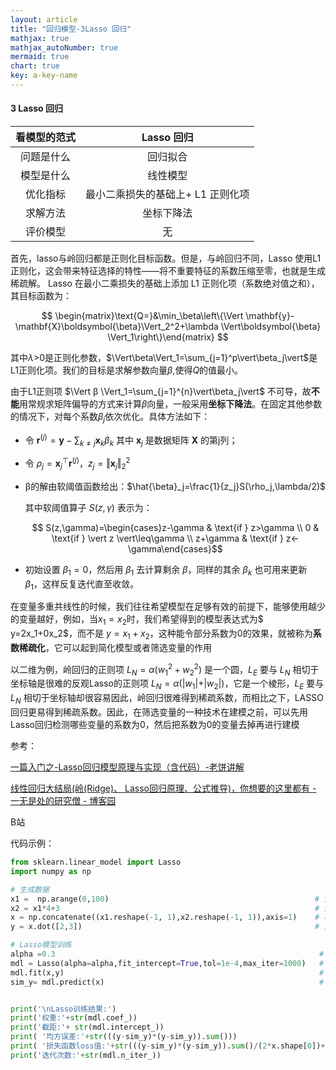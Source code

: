 ```yaml
---
layout: article
title: "回归模型-3Lasso 回归"
mathjax: true
mathjax_autoNumber: true
mermaid: true
chart: true
key: a-key-name
---
```


#### 3 Lasso 回归 



| 看模型的范式 |            Lasso 回归             |
| :----------: | :-------------------------------: |
|  问题是什么  |             回归拟合              |
|  模型是什么  |             线性模型              |
|   优化指标   | 最小二乘损失的基础上+ L1 正则化项 |
|   求解方法   |            坐标下降法             |
|   评价模型   |                无                 |



首先，lasso与岭回归都是正则化目标函数。但是，与岭回归不同，Lasso 使用L1正则化，这会带来特征选择的特性——将不重要特征的系数压缩至零，也就是生成稀疏解。
Lasso 在最小二乘损失的基础上添加 L1 正则化项（系数绝对值之和），其目标函数为：



$$
\begin{matrix}\text{Q=}&\min_\beta\left\{\Vert \mathbf{y}-\mathbf{X}\boldsymbol{\beta}\Vert_2^2+\lambda \Vert\boldsymbol{\beta} \Vert_1\right\}\end{matrix}
$$



其中$λ$>0是正则化参数，$\Vert\beta\Vert_1=\sum_{j=1}^p\vert\beta_j\vert$是L1正则化项。我们的目标是求解参数向量$β$,使得$Q$的值最小。

由于L1正则项 $\Vert β \Vert_1=\sum_{j=1}^{n}\vert\beta_j\vert$ 不可导，故**不能**用常规求矩阵偏导的方式来计算$β$向量，一般采用**坐标下降法**。在固定其他参数的情况下，对每个系数$β_j$依次优化。具体方法如下：



- 令 $\mathbf{r}^{(j)}=\mathbf{y}-\sum_{k\neq j}\mathbf{x}_k\beta_k$ 其中 $\mathbf{x}_j$ 是数据矩阵 $\mathbf{X}$ 的第j列；


- 令 $\rho_j=\mathbf{x}_j^\top\mathbf{r}^{(j)}$，$z_j=\Vert\mathbf{x}_j\Vert_2^2$

- β的解由软阈值函数给出：$\hat{\beta}_j=\frac{1}{z_j}S(\rho_j,\lambda/2)$

  

  其中软阈值算子 $S(z,\gamma)$ 表示为：

  
  $$
  S(z,\gamma)=\begin{cases}z-\gamma & \text{if } z>\gamma \\ 0 & \text{if } \vert z \vert\leq\gamma \\ z+\gamma & \text{if } z<-\gamma\end{cases}​
  $$
  

- 初始设置 $\beta_1=0$，然后用 $\beta_1$ 去计算剩余 $\beta$，同样的其余 $\beta_k$ 也可用来更新 $\beta_1$，这样反复迭代直至收敛。

在变量多重共线性的时候，我们往往希望模型在足够有效的前提下，能够使用越少的变量越好，例如，当$x_1=x_2$时，我们希望得到的模型表达式为$ y=2x_1+0x_2$，而不是 $y=x_1+x_2$，这种能令部分系数为0的效果，就被称为**系数稀疏化**，它可以起到简化模型或者筛选变量的作用

以二维为例，岭回归的正则项 $L_N = \alpha(w_1^2 + w_2^2)$ 是一个圆，$L_E$ 要与 $L_N$ 相切于坐标轴是很难的反观Lasso的正则项 $L_N = \alpha(\vert w_1 \vert  + \vert w_2 \vert)$，它是一个棱形，$L_E$ 要与 $L_N$ 相切于坐标轴却很容易因此，岭回归很难得到稀疏系数，而相比之下，LASSO回归更易得到稀疏系数。因此，在筛选变量的一种技术在建模之前，可以先用Lasso回归检测哪些变量的系数为0，然后把系数为0的变量去掉再进行建模

参考：

[一篇入门之-Lasso回归模型原理与实现（含代码）-老饼讲解](https://www.bbbdata.com/text/597)

[线性回归大结局(岭(Ridge)、 Lasso回归原理、公式推导)，你想要的这里都有 - 一无是处的研究僧 - 博客园](https://www.cnblogs.com/Chang-LeHung/p/16732520.html)

B站

代码示例：

```python
from sklearn.linear_model import Lasso
import numpy as np

# 生成数据
x1 =  np.arange(0,100)                                              # 生成x1
x2 = x1*4+3                                                         # 生成x2,这里的x2与x1是线性相关的
x = np.concatenate((x1.reshape(-1, 1),x2.reshape(-1, 1)),axis=1)    # 将x1,x2合并作为x
y = x.dot([2,3])                                                    # 生成y

# Lasso模型训练
alpha =0.3                                                           # 设置正则项系数alpha
mdl = Lasso(alpha=alpha,fit_intercept=True,tol=1e-4,max_iter=1000)   # 初始化Lasso回归模型
mdl.fit(x,y)                                                         # 用数据训练模型
sim_y= mdl.predict(x)                                                # 预测


print('\nLasso训练结果:')
print('权重:'+str(mdl.coef_))
print('截距:'+ str(mdl.intercept_))
print( '均方误差:'+str(((y-sim_y)*(y-sim_y)).sum()))
print( '损失函数loss值:'+str(((y-sim_y)*(y-sim_y)).sum()/(2*x.shape[0])+alpha*(abs(mdl.coef_.sum()))))
print('迭代次数:'+str(mdl.n_iter_))
```

